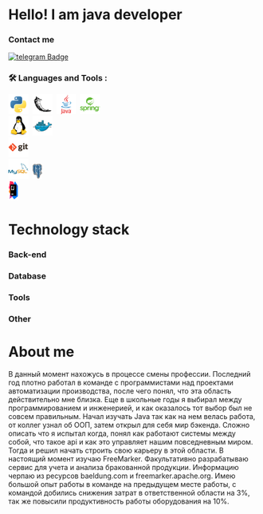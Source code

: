 # Hello! I am java developer

### Contact me
<div id="badges">
  <a href="https://t.me/Victorioussword">
    <img src="https://img.shields.io/badge/telegram-blue?style=for-the-badge&logo=telegram&logoColor=white" alt="telegram Badge"/>
  </a>
 </div>

### :hammer_and_wrench: Languages and Tools :
 <div>
   <img src="https://github.com/devicons/devicon/blob/master/icons/python/python-original.svg" title="Python" alt="Java" width="40" height="40"/>&nbsp;
   <img src="https://github.com/devicons/devicon/blob/master/icons/flask/flask-original.svg" title="Flask" alt="Java" width="40" height="40"/>&nbsp;
   <img src="https://github.com/devicons/devicon/blob/master/icons/java/java-original-wordmark.svg" title="Java" alt="Java" width="40" height="40"/>&nbsp;
   <img src="https://github.com/devicons/devicon/blob/master/icons/spring/spring-original-wordmark.svg" title="Spring" alt="Spring" width="40" height="40"/>&nbsp;
   <br>
   <img src="https://github.com/devicons/devicon/blob/master/icons/linux/linux-original.svg" title="Java" alt="Linux" width="40" height="40"/>&nbsp;
   <img src="https://github.com/devicons/devicon/blob/master/icons/docker/docker-original.svg" title="docker" **alt="docker" width="40" height="40"/>&nbsp;
   <br>
   <img src="https://github.com/devicons/devicon/blob/master/icons/git/git-original-wordmark.svg" title="Git" **alt="Git" width="40" height="40"/>&nbsp;
   <br> 
   <img src="https://github.com/devicons/devicon/blob/master/icons/mysql/mysql-original-wordmark.svg" title="MySQL"  alt="MySQL" width="40" height="40"/>&nbsp;
   <img src="https://github.com/devicons/devicon/blob/master/icons/postgresql/postgresql-original.svg" title="MySQL"  alt="MySQL" width="20" height="30"/>&nbsp;
   <br> 
   <img src="https://github.com/devicons/devicon/blob/master/icons/intellij/intellij-original.svg" title="intellij" **alt="Git" width="20" height="40"/>&nbsp;
   <br>
</div>

# Technology stack

### Back-end
### Database
### Tools
### Other

# About me
В данный момент нахожусь в процессе смены профессии. Последний год плотно работал в
команде с программистами над проектами автоматизации производства, после чего понял,
что эта область действительно мне близка. Еще в школьные годы я выбирал между
программированием и инженерией, и как оказалось тот выбор был не совсем правильным.
Начал изучать Java так как на нем велась работа, от коллег узнал об ООП, затем открыл для
себя мир бэкенда. Сложно описать что я испытал когда, понял как работают системы между
собой, что такое api и как это управляет нашим повседневным миром. Тогда и решил начать
строить свою карьеру в этой области.
В настоящий момент изучаю FreeMarker. Факультативно разрабатываю сервис для учета и
анализа бракованной продукции. Информацию черпаю из ресурсов baeldung.com и
freemarker.apache.org.
Имею большой опыт работы в команде на предыдущем месте работы, с командой добились
снижения затрат в ответственной области на 3%, так же повысили продуктивность работы
оборудования на 10%.
<!--
**Victorioussword/victorioussword** is a ✨ _special_ ✨ repository because its `README.md` (this file) appears on your GitHub profile.

Here are some ideas to get you started:

- 🔭 I’m currently working on ...
- 🌱 I’m currently learning ...
- 👯 I’m looking to collaborate on ...
- 🤔 I’m looking for help with ...
- 💬 Ask me about ...
- 📫 How to reach me: ...
- 😄 Pronouns: ...
- ⚡ Fun fact: ...
-->
